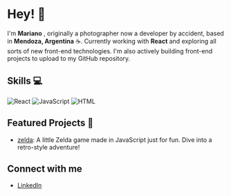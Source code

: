 # Hey! 👋

I'm **Mariano** <i class="fas fa-laptop-code"></i>, originally a photographer now a developer by accident, based in **Mendoza, Argentina** ☕.
Currently working with **React** <i class="fab fa-react"></i> and exploring all sorts of new front-end technologies. I'm also actively building front-end projects to upload to my GitHub repository.

## Skills 💻
![React](https://img.shields.io/badge/React-React%20js-brightgreen)
![JavaScript](https://img.shields.io/badge/JavaScript-JavaScript-yellow)
![HTML](https://img.shields.io/badge/HTML-HTML%205-orange)

## Featured Projects 🚀  
- [zelda](https://github.com/Mariano-Ariel/zelda): A little Zelda game made in JavaScript just for fun. Dive into a retro-style adventure!

## Connect with me
- [LinkedIn](https://www.linkedin.com/in/mariano-rodriguez-dev)
